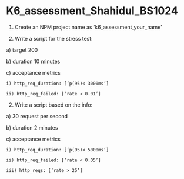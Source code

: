 # K6_assessment_Shahidul_BS1024

1. Create an NPM project name as ‘k6_assessment_your_name’

2. Write a script for the stress test:

a) target 200

b) duration 10 minutes

c) acceptance metrics

    i) http_req_duration: [‘p(95)< 3000ms’]

    ii) http_req_failed: [‘rate < 0.01’]

 

2. Write a script based on the info:

a) 30 request per second

b) duration 2 minutes

c) acceptance metrics

    i) http_req_duration: [‘p(95)< 5000ms’]

    ii) http_req_failed: [‘rate < 0.05’]

    iii) http_reqs: [‘rate > 25’]
